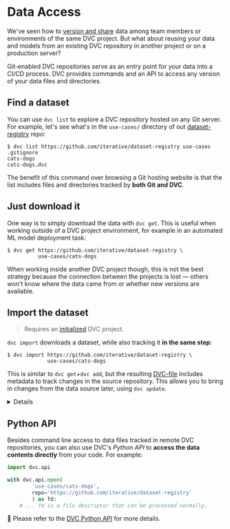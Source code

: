 # Data Access

We've seen how to
[version and share](/doc/tutorials/get-started/data-versioning) data among team
members or environments of the same <abbr>DVC project</abbr>. But what about
reusing your data and models from an existing DVC repository in another project
or on a production server?

Git-enabled <abbr>DVC repositories</abbr> serve as an entry point for your data
into a CI/CD process. DVC provides commands and an API to access any version of
your data files and directories.

## Find a dataset

You can use `dvc list` to explore a <abbr>DVC repository</abbr> hosted on any
Git server. For example, let's see what's in the `use-cases/` directory of out
[dataset-registry](https://github.com/iterative/dataset-registry) repo:

```dvc
$ dvc list https://github.com/iterative/dataset-registry use-cases
.gitignore
cats-dogs
cats-dogs.dvc
```

The benefit of this command over browsing a Git hosting website is that the list
includes files and directories tracked by **both Git and DVC**.

## Just download it

One way is to simply download the data with `dvc get`. This is useful when
working outside of a <abbr>DVC project</abbr> environment, for example in an
automated ML model deployment task:

```dvc
$ dvc get https://github.com/iterative/dataset-registry \
          use-cases/cats-dogs
```

When working inside another DVC project though, this is not the best strategy
because the connection between the projects is lost — others won't know where
the data came from or whether new versions are available.

## Import the dataset

> Requires an [initialized](/doc/tutorials/get-started#initialize) <abbr>DVC
> project</abbr>.

`dvc import` downloads a dataset, while also tracking it **in the same step**:

```dvc
$ dvc import https://github.com/iterative/dataset-registry \
             use-cases/cats-dogs
```

This is similar to `dvc get`+`dvc add`, but the resulting
[DVC-file](/doc/user-guide/dvc-file-format) includes metadata to track changes
in the source repository. This allows you to bring in changes from the data
source later, using `dvc update`.

<details>

#### Expand to see what happened internally

> Note that the
> [dataset registry](https://github.com/iterative/dataset-registry) repository
> doesn't actually contain a `cats-dogs/` directory. Like `dvc get`,
> `dvc import` downloads from [remote storage](/doc/command-reference/remote).

DVC-files created by `dvc import` are called _import stages_. These have speicl
fields, such as the data source `repo`, and `path` (under `deps`):

```yaml
deps:
  path: use-cases/cats-dogs
  repo:
    url: https://github.com/iterative/dataset-registry
    rev_lock: f31f5c4cdae787b4bdeb97a717687d44667d9e62
```

The `url` and `rev_lock` subfields under `repo` are used to save the origin and
[version](https://git-scm.com/docs/revisions) of the dependency, respectively.

</details>

## Python API

Besides command line access to data files tracked in remote <abbr>DVC
repositories</abbr>, you can also use DVC's _Python API_ to **access the data
contents directly** from your code. For example:

```py
import dvc.api

with dvc.api.open(
        'use-cases/cats-dogs',
        repo='https://github.com/iterative/dataset-registry'
        ) as fd:
    # ... fd is a file descriptor that can be processed normally.
```

📖 Please refer to the [DVC Python API](/doc/api-reference) for more details.
